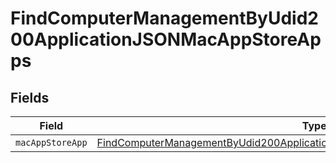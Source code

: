 # FindComputerManagementByUdid200ApplicationJSONMacAppStoreApps


## Fields

| Field                                                                                                                                                                                 | Type                                                                                                                                                                                  | Required                                                                                                                                                                              | Description                                                                                                                                                                           |
| ------------------------------------------------------------------------------------------------------------------------------------------------------------------------------------- | ------------------------------------------------------------------------------------------------------------------------------------------------------------------------------------- | ------------------------------------------------------------------------------------------------------------------------------------------------------------------------------------- | ------------------------------------------------------------------------------------------------------------------------------------------------------------------------------------- |
| `macAppStoreApp`                                                                                                                                                                      | [FindComputerManagementByUdid200ApplicationJSONMacAppStoreAppsMacAppStoreApp](../../models/operations/findcomputermanagementbyudid200applicationjsonmacappstoreappsmacappstoreapp.md) | :heavy_minus_sign:                                                                                                                                                                    | N/A                                                                                                                                                                                   |